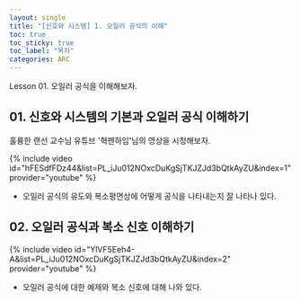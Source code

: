 ```yaml
---
layout: single
title: "[신호와 시스템] 1. 오일러 공식의 이해"
toc: true
toc_sticky: true
toc_label: "목차"
categories: ARC
---
```

Lesson 01. 오일러 공식을 이해해보자.

## 01. 신호와 시스템의 기본과 오일러 공식 이해하기

훌륭한 랜선 교수님 유튜브 '혁펜하임'님의 영상을 시청해보자.

{% include video id="hFESdfFDz44&list=PL_iJu012NOxcDuKgSjTKJZJd3bQtkAyZU&index=1" provider="youtube" %}

* 오일러 공식의 유도와 복소평면상에 어떻게 공식을 나타내는지 잘 나타나 있다.


## 02. 오일러 공식과 복소 신호 이해하기


{% include video id="YlVF5Eeh4-A&list=PL_iJu012NOxcDuKgSjTKJZJd3bQtkAyZU&index=2" provider="youtube" %}

* 오일러 공식에 대한 예제와 복소 신호에 대해 나와 있다.
